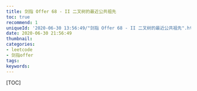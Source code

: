 ```yaml
---
title: 剑指 Offer 68 - II 二叉树的最近公共祖先
toc: true
recommend: 1
uniqueId: '2020-06-30 13:56:49/"剑指 Offer 68 - II 二叉树的最近公共祖先".html'
date: 2020-06-30 21:56:49
thumbnail:
categories:
- leetcode
- 剑指offer
tags:
keywords:
---
```


[TOC]

<!--more-->
